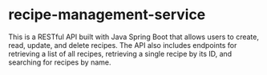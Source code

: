 # recipe-management-service
This is a RESTful API built with Java Spring Boot that allows users to create, read, update, and delete recipes. The API also includes endpoints for retrieving a list of all recipes, retrieving a single recipe by its ID, and searching for recipes by name.
